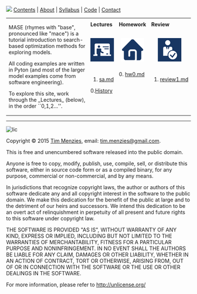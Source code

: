 [<img width=900 src="https://raw.githubusercontent.com/txt/mase/master/img/banner1.png">](https://github.com/txt/mase/blob/master/README.md)
[Contents](https://github.com/txt/mase/blob/master/TOC.md) | [About](https://github.com/txt/mase/blob/master/ABOUT.md) | [Syllabus](https://github.com/txt/mase/blob/master/SYLLABUS.md) | [Code](https://github.com/txt/mase/tree/master/src) | [Contact](http://menzies.us)</em>






<table align=center>
<tr><td rowspan=3>
<p>MASE (rhymes with "base", pronounced like "mace") is a
tutorial introduction to search-based optimization methods for exploring models.
<p>All coding examples are written in Pyton (and most of the larger model examples come from software engineering).
<p>To explore this site, work through the  _Lectures_ (below), in the order ``0,1,2...''.
</td>
<td><b>Lectures</b>
</td><td><b>Homework</b>
</td><td><b>Review</b>
</td> </tr>
<tr>
</td><td align=center><img src="img/lectures.gif">
</td><td align=center><img src="img/homework.png">
</td><td align=center><img src="img/review.gif">
</td> </tr>
<tr>
<td valign=top>

1. <a href="Sa">sa.md</a>   <br>

0.<a href="aa">History</a>

</td><td valign=top>
0. <a href="HomeWork0">hw0.md</a> <br>

</td><td valign=top>

1. <a href="Review1">review1.md</a><br>


</td> 
</tr></table>

__________


![lic](https://raw.githubusercontent.com/txt/mase/master/img/license.png)

Copyright © 2015 [Tim Menzies](http://menzies.us), email: <tim.menzies@gmail.com>.

This is free and unencumbered software released into the public domain.

Anyone is free to copy, modify, publish, use, compile, sell, or
distribute this software, either in source code form or as a compiled
binary, for any purpose, commercial or non-commercial, and by any
means.

In jurisdictions that recognize copyright laws, the author or authors
of this software dedicate any and all copyright interest in the
software to the public domain. We make this dedication for the benefit
of the public at large and to the detriment of our heirs and
successors. We intend this dedication to be an overt act of
relinquishment in perpetuity of all present and future rights to this
software under copyright law.

THE SOFTWARE IS PROVIDED "AS IS", WITHOUT WARRANTY OF ANY KIND,
EXPRESS OR IMPLIED, INCLUDING BUT NOT LIMITED TO THE WARRANTIES OF
MERCHANTABILITY, FITNESS FOR A PARTICULAR PURPOSE AND NONINFRINGEMENT.
IN NO EVENT SHALL THE AUTHORS BE LIABLE FOR ANY CLAIM, DAMAGES OR
OTHER LIABILITY, WHETHER IN AN ACTION OF CONTRACT, TORT OR OTHERWISE,
ARISING FROM, OUT OF OR IN CONNECTION WITH THE SOFTWARE OR THE USE OR
OTHER DEALINGS IN THE SOFTWARE.

For more information, please refer to <http://unlicense.org/>


